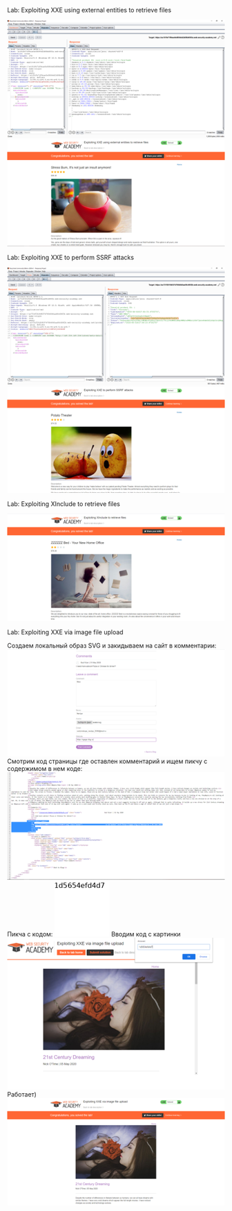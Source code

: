Lab: Exploiting XXE using external entities to retrieve files

![Image alt](https://github.com/Svizy/Prack-2020/blob/master/xxe/lab_xxe_1_1.PNG)
![Image alt](https://github.com/Svizy/Prack-2020/blob/master/xxe/lab_xxe_1.PNG)

Lab: Exploiting XXE to perform SSRF attacks

![Image alt](https://github.com/Svizy/Prack-2020/blob/master/xxe/lab_xxe_2_1.PNG)
![Image alt](https://github.com/Svizy/Prack-2020/blob/master/xxe/lab_xxe_2.PNG)

Lab: Exploiting XInclude to retrieve files

![Image alt](https://github.com/Svizy/Prack-2020/blob/master/xxe/lab_xxe_3.PNG)

Lab: Exploiting XXE via image file upload

Создаем локальный образ SVG и закидываем на сайт в комментарии:
![Image alt](https://github.com/Svizy/Prack-2020/blob/master/xxe/lab_xxe_4_1.PNG)
Смотрим код страницы где оставлен комментарий и ищем пикчу с содержимом в нем коде:
![Image alt](https://github.com/Svizy/Prack-2020/blob/master/xxe/lab_xxe_4_2.PNG)
Пикча с кодом:
![Image alt](https://github.com/Svizy/Prack-2020/blob/master/xxe/lab_xxe_4_3.png)
Вводим код с картинки
![Image alt](https://github.com/Svizy/Prack-2020/blob/master/xxe/lab_xxe_4_4.PNG)
Работает)
![Image alt](https://github.com/Svizy/Prack-2020/blob/master/xxe/lab_xxe_4_5.PNG)
